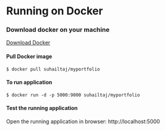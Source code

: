 # Running on Docker

### Download docker on your machine
[Download Docker](https://www.docker.com/products/docker#/)

#### Pull Docker image
```
$ docker pull suhailtaj/myportfolio
```

#### To run application

```
$ docker run -d -p 5000:9000 suhailtaj/myportfolio
```

#### Test the running application

Open the running application in browser: http://localhost:5000